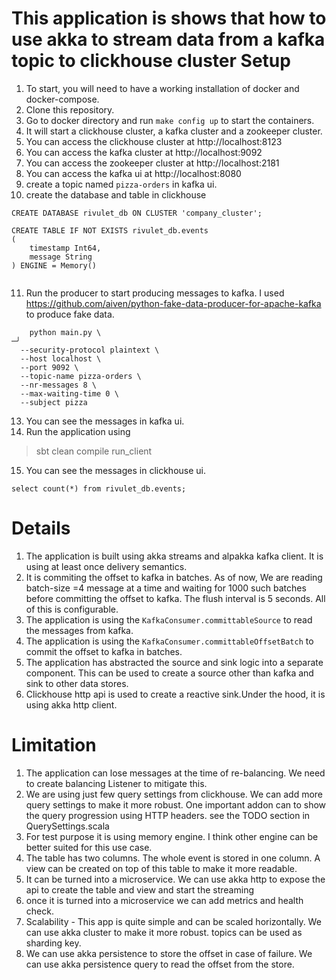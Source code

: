 This application is shows that how to use akka to stream data from a kafka topic to clickhouse cluster
Setup
================

1. To start, you will need to have a working installation of docker and docker-compose.
2. Clone this repository.
3. Go to docker directory and run `make config up` to start the containers.
4. It will start a clickhouse cluster, a kafka cluster and a zookeeper cluster.
5. You can access the clickhouse cluster at http://localhost:8123
6. You can access the kafka cluster at http://localhost:9092
7. You can access the zookeeper cluster at http://localhost:2181
8. You can access the kafka ui at http://localhost:8080
9. create a topic named `pizza-orders` in kafka ui.
10. create the database and table in clickhouse

```
CREATE DATABASE rivulet_db ON CLUSTER 'company_cluster';

CREATE TABLE IF NOT EXISTS rivulet_db.events
(
    timestamp Int64,
    message String
) ENGINE = Memory()


```

11. Run the producer to start producing messages to kafka. I
    used https://github.com/aiven/python-fake-data-producer-for-apache-kafka
    to produce fake data.

```
    python main.py \                                                                                                                                                           ─╯
  --security-protocol plaintext \
  --host localhost \
  --port 9092 \
  --topic-name pizza-orders \
  --nr-messages 8 \
  --max-waiting-time 0 \
  --subject pizza
  ```

13. You can see the messages in kafka ui.
14. Run the application using

> sbt
> clean compile
> run_client

15. You can see the messages in clickhouse ui.

```
select count(*) from rivulet_db.events;
```

Details
================

1. The application is built using akka streams and alpakka kafka client. It is using at least once delivery semantics.
2. It is commiting the offset to kafka in batches. As of now, We are reading batch-size =4 message
   at a time and waiting for 1000 such batches before committing the offset to kafka. The flush interval is 5 seconds.
   All of this is configurable.
3. The application is using the `KafkaConsumer.committableSource` to read the messages from kafka.
4. The application is using the `KafkaConsumer.committableOffsetBatch` to commit the offset to kafka in batches.
5. The application has abstracted the source and sink logic into a separate component. This can be used to create a
   source other than kafka and sink to other data stores.
6. Clickhouse http api is used to create a reactive sink.Under the hood, it is using akka http client.

Limitation
================

1. The application can lose messages at the time of re-balancing. We need to create balancing Listener to mitigate this.
2. We are using just few query settings from clickhouse. We can add more query settings to make it more robust. One
   important addon can
   to show the query progression using HTTP headers. see the TODO section in QuerySettings.scala
3. For test purpose it is using memory engine. I think other engine can be better
   suited for this use case.
4. The table has two columns. The whole event is stored in one column. A view can be created on top of this table to
   make it more readable.
5. It can be turned into a microservice. We can use akka http to expose the api to create the table and view and start
   the streaming
6. once it is turned into a microservice we can add metrics and health check.
7. Scalability - This app is quite simple and can be scaled horizontally. We can use akka cluster to make it more
   robust. topics can be used as sharding key.
8. We can use akka persistence to store the offset in case of failure. We can use akka persistence query to read the
   offset from the store.

